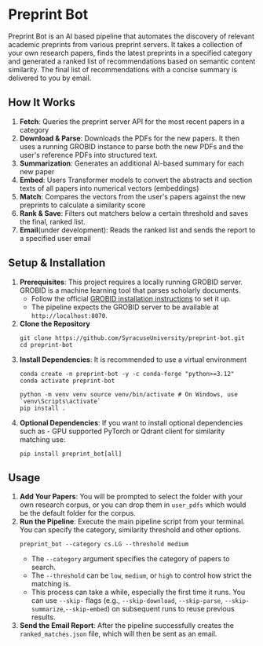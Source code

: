 # Preprint Bot

Preprint Bot is an AI based pipeline that automates the discovery of relevant academic preprints from various preprint servers. It takes a collection of your own research papers, finds the latest preprints in a specified category and generated a ranked list of recommendations based on semantic content similarity. The final list of recommendations with a concise summary is delivered to you by email.

## How It Works

1.  **Fetch**: Queries the preprint server API for the most recent papers in a category
2. **Download & Parse**: Downloads the PDFs for the new papers. It then uses a running GROBID instance to parse both the new PDFs and the user's reference PDFs into structured text.
3. **Summarization**: Generates an additional AI-based summary for each new paper
4. **Embed**: Users Transformer models to convert the abstracts and section texts of all papers into numerical vectors (embeddings)
5. **Match**: Compares the vectors from the user's papers against the new preprints to calculate a similarity score
6. **Rank & Save**: Filters out matchers below a certain threshold and saves the final, ranked list. 
7. **Email**(under development): Reads the ranked list and sends the report to a specified user email

## Setup & Installation
1. **Prerequisites**: This project requires a locally running GROBID server. GROBID is a machine learning tool that parses scholarly documents.
	- Follow the official  [GROBID installation instructions](https://grobid.readthedocs.io/en/latest/Install-Grobid/) to set it up.
	- The pipeline expects the GROBID server to be available at `http://localhost:8070`.
2. **Clone the Repository**
	```
	git clone https://github.com/SyracuseUniversity/preprint-bot.git
	cd preprint-bot
	```
3. **Install Dependencies**: It is recommended to use a virtual environment
	```
	conda create -n preprint-bot -y -c conda-forge "python>=3.12"  
	conda activate preprint-bot
	```
	```
	python -m venv venv source venv/bin/activate # On Windows, use `venv\Scripts\activate` 
	pip install .
	```
4. **Optional Dependencies**: If you want to install optional dependencies such as - GPU supported PyTorch or Qdrant client for similarity matching use:
	```
	pip install preprint_bot[all]
	```
## Usage
1. **Add Your Papers**: You will be prompted to select the folder with your own research corpus, or you can drop them in `user_pdfs` which would be the default folder for the corpus. 
2. **Run the Pipeline**: Execute the main pipeline script from your terminal. You can specify the category, similarity threshold and other options.
	```
	preprint_bot --category cs.LG --threshold medium
	```
	- The `--category` argument specifies the category of papers to search.
	- The `--threshold` can be `low`, `medium`, or `high` to control how strict the matching is.
	- This process can take a while, especially the first time it runs. You can use `--skip-` flags (e.g., `--skip-download`, `--skip-parse`, `--skip-summarize`,`--skip-embed`) on subsequent runs to reuse previous results.
3. **Send the Email Report**: After the pipeline successfully creates the `ranked_matches.json` file, which will then be sent as an email.
